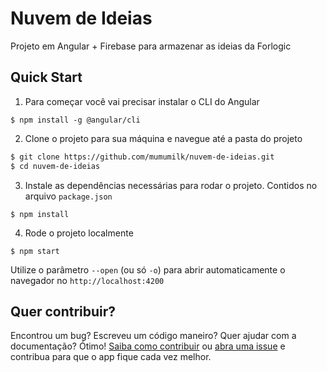 # Nuvem de Ideias
Projeto em Angular + Firebase para armazenar as ideias da Forlogic

## Quick Start

1. Para começar você vai precisar instalar o CLI do Angular
``` npm
$ npm install -g @angular/cli
```

2. Clone o projeto para sua máquina e navegue até a pasta do projeto
``` bash
$ git clone https://github.com/mumumilk/nuvem-de-ideias.git
$ cd nuvem-de-ideias
```

3. Instale as dependências necessárias para rodar o projeto. Contidos no arquivo `package.json`
``` npm
$ npm install 
```

4. Rode o projeto localmente
``` npm
$ npm start
```
Utilize o parâmetro `--open` (ou só `-o`) para abrir automaticamente o navegador no `http://localhost:4200`

## Quer contribuir?
Encontrou um bug? Escreveu um código maneiro? Quer ajudar com a documentação? Ótimo! [Saiba como contribuir](https://github.com/mumumilk/nuvem-de-ideias/blob/master/CONTRIBUTING.md) ou [abra uma issue](https://github.com/mumumilk/nuvem-de-ideias/issues) e contribua para que o app fique cada vez melhor.

